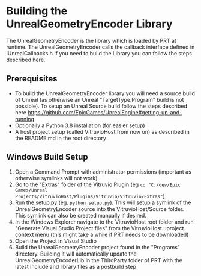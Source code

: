 # Building the UnrealGeometryEncoder Library

The UnrealGeometryEncoder is the library which is loaded by PRT at runtime. The UnrealGeometryEncoder calls the callback interface defined in IUnrealCallbacks.h If you need to build the Library you can follow the steps described here.

## Prerequisites
- To build the UnrealGeometryEncoder library you will need a source build of Unreal (as otherwise an Unreal "TargetType.Program" build is not possible). To setup an Unreal Source build follow the steps described here https://github.com/EpicGames/UnrealEngine#getting-up-and-running
- Optionally a Python 3.8 installation (for easier setup)
- A host project setup (called VitruvioHost from now on) as described in the README.md in the root directory

## Windows Build Setup
1. Open a Command Prompt with administrator permissions (important as otherwise symlinks will not work)
2. Go to the "Extras" folder of the Vitruvio Plugin (eg `cd "C:/dev/Epic Games/Unreal Projects/VitruvioHost/Plugins/Vitruvio/Vitruvio/Extras"`)
3. Run the setup.py (eg. `python setup.py`). This will setup a symlink of the UnrealGeometryEncoder source into the VitruvioHost/Source folder. This symlink can also be created manually if desired.
4. In the Windows Explorer navigate to the VitruvioHost root folder and run "Generate Visual Studio Project files" from the VitruvioHost.uproject context menu (this might take a while if PRT needs to be downloaded)
5. Open the Project in Visual Studio
6. Build the UnrealGeometryEncoder project found in the "Programs" directory. Building it will automatically update the UnrealGeometryEncoderLib in the ThirdParty folder of PRT with the latest include and library files as a postbuild step
